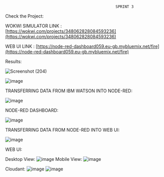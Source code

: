                                                      SPRINT 3
                                                    
Check the Project:

WOKWI SIMULATOR LINK : [https://wokwi.com/projects/348062828084593236](https://wokwi.com/projects/348062828084593236)

WEB UI LINK : [https://node-red-dashboard059.eu-gb.mybluemix.net/fire](https://node-red-dashboard059.eu-gb.mybluemix.net/fire)

Results:

![Screenshot (204)](https://user-images.githubusercontent.com/113611989/201425789-2f490855-c34b-42c4-a05f-8b3738735795.png)


![image](https://user-images.githubusercontent.com/113611989/201425874-4d92e274-2e31-4a93-be38-62a7087f8cd3.png)


TRANSFERRING DATA FROM IBM WATSON INTO NODE-RED:

![image](https://user-images.githubusercontent.com/113611989/201425983-6dd6c9d1-a5d5-464b-ae7b-eae7f8e606a9.png)


NODE-RED DASHBOARD:

![image](https://user-images.githubusercontent.com/113611989/201426050-618e5e7c-a575-4a50-88ee-06ae6e32af89.png)


TRANSFERRING DATA FROM NODE-RED INTO WEB UI:

![image](https://user-images.githubusercontent.com/113611989/201426117-ec3905a5-a955-4482-9d45-806bbea93d8e.png)

WEB UI:

 Desktop View:
  ![image](https://user-images.githubusercontent.com/113611989/201426210-fb2154d1-d8bd-4462-87b8-602c15575353.png)
 Mobile View:
  ![image](https://user-images.githubusercontent.com/113611989/201515775-34d6eeae-ef4a-408c-bb02-f4cbdc7cd96d.png)
  
 Cloudant:
   ![image](https://user-images.githubusercontent.com/113611989/201515885-1496446e-5c90-43b1-9f18-9c9601633ff4.png)
   ![image](https://user-images.githubusercontent.com/113611989/201515928-6a3d20e9-9c9b-4e4f-b710-59bc7dd62eef.png)

